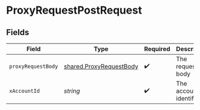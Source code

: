 # ProxyRequestPostRequest


## Fields

| Field                                                              | Type                                                               | Required                                                           | Description                                                        |
| ------------------------------------------------------------------ | ------------------------------------------------------------------ | ------------------------------------------------------------------ | ------------------------------------------------------------------ |
| `proxyRequestBody`                                                 | [shared.ProxyRequestBody](../../models/shared/proxyrequestbody.md) | :heavy_check_mark:                                                 | The request body                                                   |
| `xAccountId`                                                       | *string*                                                           | :heavy_check_mark:                                                 | The account identifier                                             |